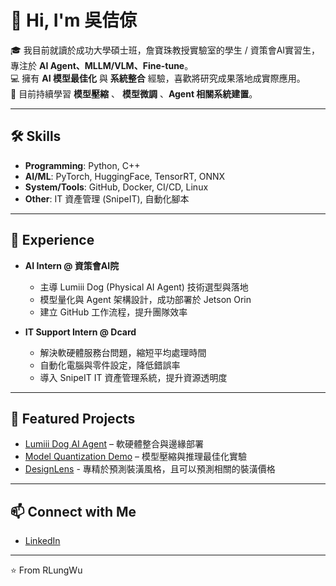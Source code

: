 # 👋 Hi, I'm 吳佶倞  

🎓 我目前就讀於成功大學碩士班，詹寶珠教授實驗室的學生 / 資策會AI實習生，專注於 **AI Agent、MLLM/VLM、Fine-tune**。  
💻 擁有 **AI 模型最佳化** 與 **系統整合** 經驗，喜歡將研究成果落地成實際應用。  
🌱 目前持續學習 **模型壓縮** 、 **模型微調** 、**Agent 相關系統建置**。  

---

## 🛠 Skills
- **Programming**: Python, C++  
- **AI/ML**: PyTorch, HuggingFace, TensorRT, ONNX  
- **System/Tools**: GitHub, Docker, CI/CD, Linux  
- **Other**: IT 資產管理 (SnipeIT), 自動化腳本  

---

## 💼 Experience
- **AI Intern @ 資策會AI院**  
  - 主導 Lumiii Dog (Physical AI Agent) 技術選型與落地  
  - 模型量化與 Agent 架構設計，成功部署於 Jetson Orin  
  - 建立 GitHub 工作流程，提升團隊效率  

- **IT Support Intern @ Dcard**  
  - 解決軟硬體服務台問題，縮短平均處理時間  
  - 自動化電腦與零件設定，降低錯誤率  
  - 導入 SnipeIT IT 資產管理系統，提升資源透明度  

---

## 📂 Featured Projects
- [Lumiii Dog AI Agent](https://github.com/your-repo) – 軟硬體整合與邊緣部署  
- [Model Quantization Demo](https://github.com/your-repo) – 模型壓縮與推理最佳化實驗  
- [DesignLens](https://github.com/RLungWu/DesignLens) - 專精於預測裝潢風格，且可以預測相關的裝潢價格

---

## 📫 Connect with Me
- [LinkedIn](https://www.linkedin.com/in/your-link)  

---
⭐️ From RLungWu
